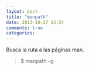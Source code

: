 ```yaml
---
layout: post
title: "manpath"
date: 2013-10-27 13:54
comments: true
categories: 
---
```

Busca la ruta a las páginas man.

>$ manpath -g

